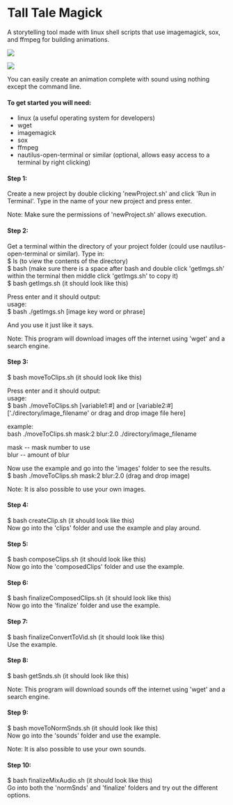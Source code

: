 # Tall Tale Magick
A storytelling tool made with linux shell scripts that use imagemagick, sox, and ffmpeg for building animations.  

![](https://github.com/lowlevel86/tall-tale-magick/blob/master/flyingPig.jpg)

![](https://github.com/lowlevel86/tall-tale-magick/blob/master/ghost.jpg)

You can easily create an animation complete with sound using nothing except the command line.  

#### To get started you will need:  
* linux (a useful operating system for developers)  
* wget  
* imagemagick  
* sox  
* ffmpeg  
* nautilus-open-terminal or similar (optional, allows easy access to a terminal by right clicking)  

#### Step 1:  
Create a new project by double clicking 'newProject.sh' and click 'Run in Terminal'. Type in the name of your new project and press enter.  

Note: Make sure the permissions of 'newProject.sh' allows execution.  

#### Step 2:  
Get a terminal within the directory of your project folder (could use nautilus-open-terminal or similar). Type in:  
$ ls (to view the contents of the directory)  
$ bash (make sure there is a space after bash and double click 'getImgs.sh' within the terminal then middle click 'getImgs.sh' to copy it)  
$ bash getImgs.sh (it should look like this)  

Press enter and it should output:  
usage:  
$ bash ./getImgs.sh [image key word or phrase]  

And you use it just like it says.  

Note: This program will download images off the internet using 'wget' and a search engine.  

#### Step 3:  
$ bash moveToClips.sh (it should look like this)  

Press enter and it should output:  
usage:  
$ bash ./moveToClips.sh [variable1:#] and or [variable2:#] ['./directory/image_filename' or drag and drop image file here]  

example:  
bash ./moveToClips.sh mask:2 blur:2.0 ./directory/image_filename  

mask -- mask number to use  
blur -- amount of blur  

Now use the example and go into the 'images' folder to see the results.  
$ bash ./moveToClips.sh mask:2 blur:2.0 (drag and drop image)  

Note: It is also possible to use your own images.  

#### Step 4:  
$ bash createClip.sh (it should look like this)  
Now go into the 'clips' folder and use the example and play around.  

#### Step 5:  
$ bash composeClips.sh (it should look like this)  
Now go into the 'composedClips' folder and use the example.  

#### Step 6:  
$ bash finalizeComposedClips.sh (it should look like this)  
Now go into the 'finalize' folder and use the example.  

#### Step 7:  
$ bash finalizeConvertToVid.sh (it should look like this)  
Use the example.  

#### Step 8:  
$ bash getSnds.sh (it should look like this)  

Note: This program will download sounds off the internet using 'wget' and a search engine.  

#### Step 9:  
$ bash moveToNormSnds.sh (it should look like this)  
Now go into the 'sounds' folder and use the example.  

Note: It is also possible to use your own sounds.  

#### Step 10:  
$ bash finalizeMixAudio.sh (it should look like this)  
Go into both the 'normSnds' and 'finalize' folders and try out the different options.
